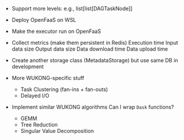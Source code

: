 - Support more levels: e.g., list[list[DAGTaskNode]]
- Deploy OpenFaaS on WSL
- Make the executor run on OpenFaaS

- Collect metrics (make them persistent in Redis)
    Execution time
    Input data size
    Output data size
    Data download time
    Data upload time
- Create another storage class (MetadataStorage) but use same DB in development

- More WUKONG-specific stuff
    - Task Clustering (fan-ins + fan-outs)
    - Delayed I/O

- Implement similar WUKONG algorithms
    Can I wrap `Dask` functions?
    - GEMM
    - Tree Reduction
    - Singular Value Decomposition